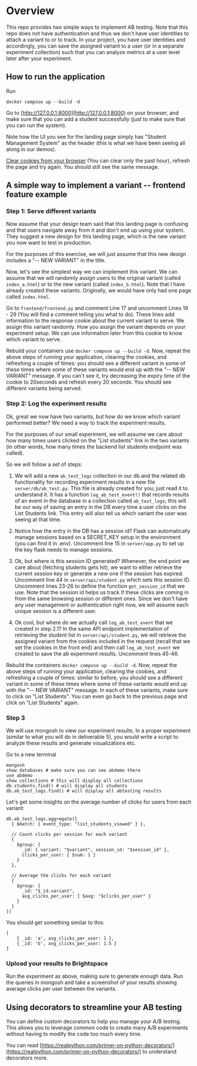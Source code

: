 # Overview

This repo provides two simple ways to implement AB testing. Note that this repo does not have authentication and thus we don't have user identities to attach a variant to or to track. In your project, you have user identities and accordingly, you can save the assigned variant to a user (or in a separate experiment collection) such that you can analyze metrics at a user level later after your experiment.


## How to run the application

Run 

`docker compose up --build -d`

Go to [http://127.0.0.1:8000](http://127.0.0.1:8000) on your browser, and make sure that you can add a student successfully (just to make sure that you can run the system).

Note how the UI you see for the landing page simply has "Student Management System" as the header (this is what we have been seeing all along in our demos). 

[Clear cookies from your browser](https://me-en.kaspersky.com/resource-center/preemptive-safety/how-to-clear-cache-and-cookies) (You can clear only the past hour), refresh the page and try again. You should still see the same message.

## A simple way to implement a variant -- frontend feature example

### Step 1: Serve different variants

Now assume that your design team said that this landing page is confusing and that users navigate away from it and don't end up using your system. They suggest a new design for this landing page, which is the new variant you now want to test in production.

For the purposes of this exercise, we will just assume that this new design includes a "-- NEW VARIANT" in the title.

Now, let's see the simplest way we can implement this variant. We can assume that we will randomly assign users to the original variant (called `index_a.html`) or to the new variant (called `index_b.html`). Note that I have already created these variants. Originally, we would have only had one page called `index.html`.

Go to `frontend/frontend.py` and comment Line 17 and uncomment Lines 19 - 29 (You will find a comment telling you what to do). These lines add information to the response cookie about the current variant to serve. We assign this variant randomly. How you assign the variant depends on your experiment setup.
We can use information later from this cookie to know which variant to serve.  

Rebuild your containers use `docker compose up --build -d`. Now, repeat the above steps of running your application, clearing the cookies, and refreshing a couple of times: you should see a different variant in some of these times where some of these variants would end up with the "-- NEW VARIANT" message. If you can't see it, try decreasing the expiry time of the cookie to 20seconds and refresh every 20 seconds. You should see different variants being served.

### Step 2: Log the experiment results

Ok, great we now have two variants, but how do we know which variant performed better? We need a way to track the experiment results.

For the purposes of our small experiment, we will assume we care about how many times users clicked on the "List students" link in the two variants (in other words, how many times the backend list students endpoint was called). 

So we will follow a set of steps:

1. We will add a new `ab_test_logs` collection in our db and the related db functionality for recording experiment results in a new file `server/db/ab_test.py`. This file is already created for you; just read it to understand it. It has a function `log_ab_test_event()` that records results of an event in the database in a collection called `ab_test_logs`; this will be our way of saving an entry in the DB every time a user clicks on the List Students link. This entry will also tell us which variant the user was seeing at that time. 

2. Notice how the entry in the DB has a session id? Flask can automatically manage sessions based on a SECRET_KEY setup in the environment (you can find it in .env). Uncomment line 15 in `server/app.py` to set up the key flask needs to manage sessions.

3. Ok, but where is this session ID generated? Whenever, the end point we care about (fetching students gets hit), we want to either retrieve the current session key or generate a new one if the session has expired. Uncomment line 44 in `server/api/student.py` which sets this session ID. Uncomment lines 23-26 to define the function `get_session_id` that we use. Note that the session id helps us track if these clicks are coming in from the same browsing session or different ones. Since we don't have any user management or authentication right now, we will assume each unique session is a different user.

4. Ok cool, but where do we actually call `log_ab_test_event` that we created in step 2.1? In the same API endpoint implementation of retrieving the student list in `server/api/student.py`, we will retrieve the assigned variant from the cookies included in the request (recall that we set the cookies in the front end) and then call `log_ab_test_event` we created to save the ab experiment results. Uncomment lines 45-46.

Rebuild the containers `docker compose up --build -d`. Now, repeat the above steps of running your application, clearing the cookies, and refreshing a couple of times: similar to before, you should see a different variant in some of these times where some of these variants would end up with the "-- NEW VARIANT" message. In each of these variants, make sure to click on "List Students". You can even go back to the previous page and click on "List Students" again.

### Step 3

We will use mongosh to view our experiment results. In a proper experiment (similar to what you will do in deliverable 5), you would write a script to analyze these results and generate visualizations etc.

Go to a new terminal

```
mongosh
show databases # make sure you can see abdemo there
use abdemo 
show collections # this will display all collections
db.students.find() # will display all students
db.ab_test_logs.find() # will display all abtesting results
```

Let's get some insights on the average number of clicks for users from each variant:

```
db.ab_test_logs.aggregate([
  { $match: { event_type: "list_students_viewed" } },

  // Count clicks per session for each variant
  {
    $group: {
      _id: { variant: "$variant", session_id: "$session_id" },
      clicks_per_user: { $sum: 1 }
    }
  },

  // Average the clicks for each variant
  {
    $group: {
      _id: "$_id.variant",
      avg_clicks_per_user: { $avg: "$clicks_per_user" }
    }
  }
])

```

You should get something similar to this:

```
[  
    { _id: 'a', avg_clicks_per_user: 1 },
    { _id: 'b', avg_clicks_per_user: 1.5 }
]
```

### Upload your results to Brightspace

Run the experiment as above, making sure to generate enough data. Run the queries in mongosh and take a screenshot of your results showing average clicks per user between the variants.


## Using decorators to streamline your AB testing

You can define custom decorators to help you manage your A/B testing. This allows you to leverage common code to create many A/B experiments without having to modify the code too much every time.

You can read [https://realpython.com/primer-on-python-decorators/](https://realpython.com/primer-on-python-decorators/) to understand decorators more.
